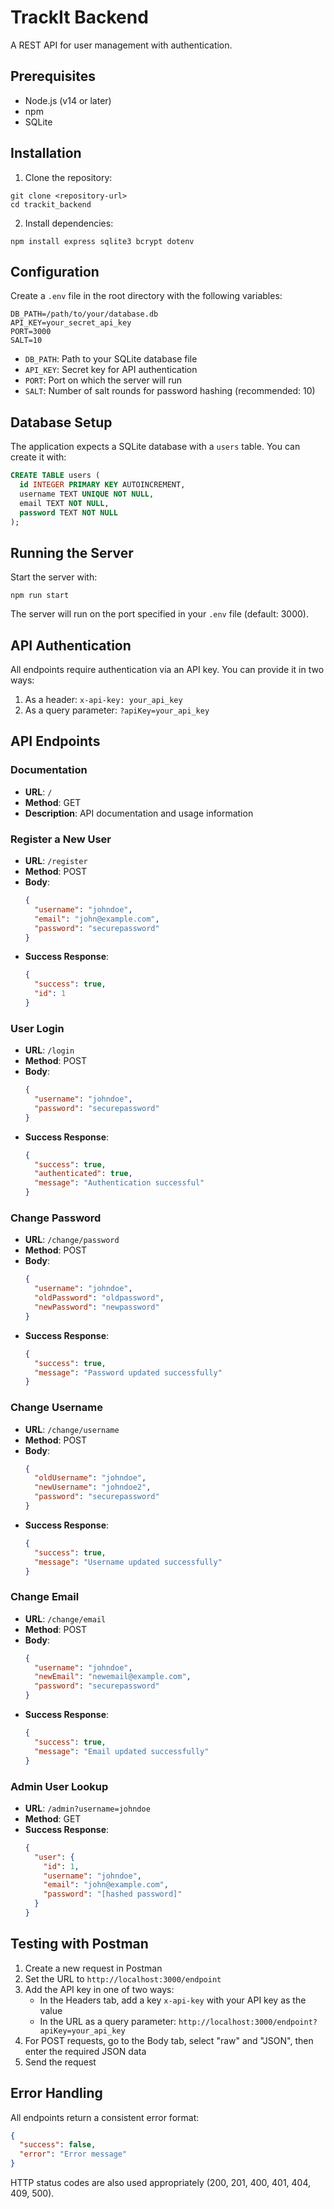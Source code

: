 # TrackIt Backend

A REST API for user management with authentication.

## Prerequisites

- Node.js (v14 or later)
- npm
- SQLite

## Installation

1. Clone the repository:
```
git clone <repository-url>
cd trackit_backend
```

2. Install dependencies:
```
npm install express sqlite3 bcrypt dotenv
```

## Configuration

Create a `.env` file in the root directory with the following variables:

```
DB_PATH=/path/to/your/database.db
API_KEY=your_secret_api_key
PORT=3000
SALT=10
```

- `DB_PATH`: Path to your SQLite database file
- `API_KEY`: Secret key for API authentication
- `PORT`: Port on which the server will run
- `SALT`: Number of salt rounds for password hashing (recommended: 10)

## Database Setup

The application expects a SQLite database with a `users` table. You can create it with:

```sql
CREATE TABLE users (
  id INTEGER PRIMARY KEY AUTOINCREMENT,
  username TEXT UNIQUE NOT NULL,
  email TEXT NOT NULL,
  password TEXT NOT NULL
);
```

## Running the Server

Start the server with:

```
npm run start
```

The server will run on the port specified in your `.env` file (default: 3000).

## API Authentication

All endpoints require authentication via an API key. You can provide it in two ways:

1. As a header: `x-api-key: your_api_key`
2. As a query parameter: `?apiKey=your_api_key`

## API Endpoints

### Documentation

- **URL**: `/`
- **Method**: GET
- **Description**: API documentation and usage information

### Register a New User

- **URL**: `/register`
- **Method**: POST
- **Body**:
  ```json
  {
    "username": "johndoe",
    "email": "john@example.com",
    "password": "securepassword"
  }
  ```
- **Success Response**: 
  ```json
  {
    "success": true,
    "id": 1
  }
  ```

### User Login

- **URL**: `/login`
- **Method**: POST
- **Body**:
  ```json
  {
    "username": "johndoe",
    "password": "securepassword"
  }
  ```
- **Success Response**: 
  ```json
  {
    "success": true,
    "authenticated": true,
    "message": "Authentication successful"
  }
  ```

### Change Password

- **URL**: `/change/password`
- **Method**: POST
- **Body**:
  ```json
  {
    "username": "johndoe",
    "oldPassword": "oldpassword",
    "newPassword": "newpassword"
  }
  ```
- **Success Response**: 
  ```json
  {
    "success": true,
    "message": "Password updated successfully"
  }
  ```

### Change Username

- **URL**: `/change/username`
- **Method**: POST
- **Body**:
  ```json
  {
    "oldUsername": "johndoe",
    "newUsername": "johndoe2",
    "password": "securepassword"
  }
  ```
- **Success Response**: 
  ```json
  {
    "success": true,
    "message": "Username updated successfully"
  }
  ```

### Change Email

- **URL**: `/change/email`
- **Method**: POST
- **Body**:
  ```json
  {
    "username": "johndoe",
    "newEmail": "newemail@example.com",
    "password": "securepassword"
  }
  ```
- **Success Response**: 
  ```json
  {
    "success": true,
    "message": "Email updated successfully"
  }
  ```

### Admin User Lookup

- **URL**: `/admin?username=johndoe`
- **Method**: GET
- **Success Response**: 
  ```json
  {
    "user": {
      "id": 1,
      "username": "johndoe",
      "email": "john@example.com",
      "password": "[hashed password]"
    }
  }
  ```

## Testing with Postman

1. Create a new request in Postman
2. Set the URL to `http://localhost:3000/endpoint`
3. Add the API key in one of two ways:
   - In the Headers tab, add a key `x-api-key` with your API key as the value
   - In the URL as a query parameter: `http://localhost:3000/endpoint?apiKey=your_api_key`
4. For POST requests, go to the Body tab, select "raw" and "JSON", then enter the required JSON data
5. Send the request

## Error Handling

All endpoints return a consistent error format:

```json
{
  "success": false,
  "error": "Error message"
}
```

HTTP status codes are also used appropriately (200, 201, 400, 401, 404, 409, 500).
